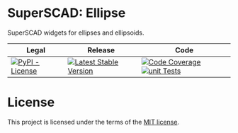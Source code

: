 # SuperSCAD: Ellipse

SuperSCAD widgets for ellipses and ellipsoids.

<table>
<thead>
<tr>
<th>Legal</th>
<th>Release</th>
<th>Code</th>
</tr>
</thead>
<tbody>
<tr>
<td>
<a href="https://pypi.org/project/Super-SCAD-Ellipse/" target="_blank"><img alt="PyPI - License" src="https://img.shields.io/pypi/l/Super-SCAD-Ellipse">
</a>
</td>
<td>
<a href="https://badge.fury.io/py/Super-SCAD-Ellipse" target="_blank"><img src="https://badge.fury.io/py/Super-SCAD-Ellipse.svg" alt="Latest Stable Version"/></a><br/>
</td>
<td>
<a href="https://codecov.io/gh/SuperSCAD/Ellipse" target="_blank"><img src="https://codecov.io/gh/SuperSCAD/Ellipse/graph/badge.svg?token=7D8V8RRY11" alt="Code Coverage"/></a>
<a href="https://github.com/SuperSCAD/Ellipse/actions/workflows/unit.yml"><img src="https://github.com/SuperSCAD/Ellipse/actions/workflows/unit.yml/badge.svg" alt="unit Tests"/></a>
</td>
</tr>
</tbody>
</table>

# License

This project is licensed under the terms of the [MIT license](LICENSE).
